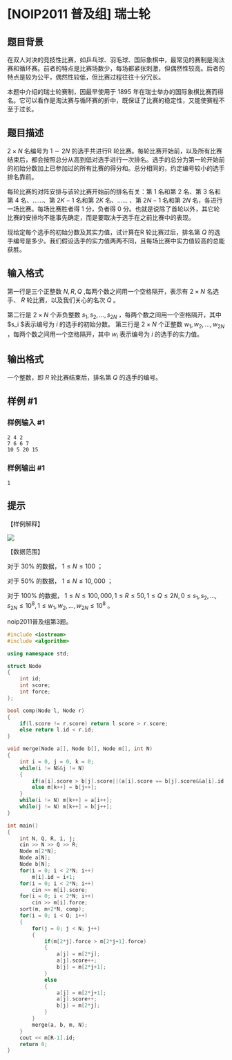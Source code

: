 # [NOIP2011 普及组] 瑞士轮

## 题目背景

在双人对决的竞技性比赛，如乒乓球、羽毛球、国际象棋中，最常见的赛制是淘汰赛和循环赛。前者的特点是比赛场数少，每场都紧张刺激，但偶然性较高。后者的特点是较为公平，偶然性较低，但比赛过程往往十分冗长。

本题中介绍的瑞士轮赛制，因最早使用于 $1895$ 年在瑞士举办的国际象棋比赛而得名。它可以看作是淘汰赛与循环赛的折中，既保证了比赛的稳定性，又能使赛程不至于过长。

## 题目描述

$2 \times N$ 名编号为 $1\sim 2N$ 的选手共进行R 轮比赛。每轮比赛开始前，以及所有比赛结束后，都会按照总分从高到低对选手进行一次排名。选手的总分为第一轮开始前的初始分数加上已参加过的所有比赛的得分和。总分相同的，约定编号较小的选手排名靠前。

每轮比赛的对阵安排与该轮比赛开始前的排名有关：第 $1$ 名和第 $2$ 名、第 $3$ 名和第 $4$ 名、……、第 $2K - 1$ 名和第 $2K$ 名、……  、第 $2N - 1$ 名和第 $2N$ 名，各进行一场比赛。每场比赛胜者得 $1$ 分，负者得 $0$ 分。也就是说除了首轮以外，其它轮比赛的安排均不能事先确定，而是要取决于选手在之前比赛中的表现。

现给定每个选手的初始分数及其实力值，试计算在R 轮比赛过后，排名第 $Q$ 的选手编号是多少。我们假设选手的实力值两两不同，且每场比赛中实力值较高的总能获胜。

## 输入格式

第一行是三个正整数 $N,R,Q$ ,每两个数之间用一个空格隔开，表示有 $2 \times N$ 名选手、 $R$ 轮比赛，以及我们关心的名次 $Q$ 。

第二行是 $2 \times N$ 个非负整数 $s_1, s_2, …, s_{2N}$ ，每两个数之间用一个空格隔开，其中 $s_i $表示编号为 $i$ 的选手的初始分数。 第三行是 $2 \times N$ 个正整数 $w_1 , w_2 , …, w_{2N}$ ，每两个数之间用一个空格隔开，其中 $w_i$ 表示编号为 $i$ 的选手的实力值。

## 输出格式

一个整数，即 $R$ 轮比赛结束后，排名第 $Q$ 的选手的编号。

## 样例 #1

### 样例输入 #1

```
2 4 2 
7 6 6 7 
10 5 20 15
```

### 样例输出 #1

```
1
```

## 提示

【样例解释】

 ![](https://cdn.luogu.com.cn/upload/pic/98.png) 

【数据范围】

对于 $30\%$ 的数据， $1 ≤ N ≤ 100$ ；

对于 $50\%$ 的数据， $1 ≤ N ≤ 10,000$ ；

对于 $100\%$ 的数据， $1 ≤ N ≤ 100,000,1 ≤ R ≤ 50,1 ≤ Q ≤ 2N,0 ≤ s_1, s_2, …, s_{2N}≤10^8,1 ≤w_1, w_2 , …, w_{2N}≤ 10^8$ 。

noip2011普及组第3题。

```C++
#include <iostream>
#include <algorithm>

using namespace std;

struct Node
{
    int id;
    int score;
    int force;
};

bool comp(Node l, Node r)
{
    if(l.score != r.score) return l.score > r.score;
    else return l.id < r.id;
}

void merge(Node a[], Node b[], Node m[], int N)
{
    int i = 0, j = 0, k = 0;
    while(i != N&&j != N)
    {
        if(a[i].score > b[j].score||(a[i].score == b[j].score&&a[i].id < b[j].id)) m[k++] = a[i++];
        else m[k++] = b[j++];
    }
    while(i != N) m[k++] = a[i++];
    while(j != N) m[k++] = b[j++];
}

int main()
{
    int N, Q, R, i, j;
    cin >> N >> Q >> R;
    Node m[2*N];
    Node a[N];
    Node b[N];
    for(i = 0; i < 2*N; i++)
        m[i].id = i+1;
    for(i = 0; i < 2*N; i++)
        cin >> m[i].score;
    for(i = 0; i < 2*N; i++)
        cin >> m[i].force;
    sort(m, m+2*N, comp);
    for(i = 0; i < Q; i++)
    {
        for(j = 0; j < N; j++)
        {
            if(m[2*j].force > m[2*j+1].force)
            {
                a[j] = m[2*j];
                a[j].score++;
                b[j] = m[2*j+1];
            }
            else
            {
                a[j] = m[2*j+1];
                a[j].score++;
                b[j] = m[2*j];
            }
        }
        merge(a, b, m, N);
    }
    cout << m[R-1].id;
    return 0;
}
```
